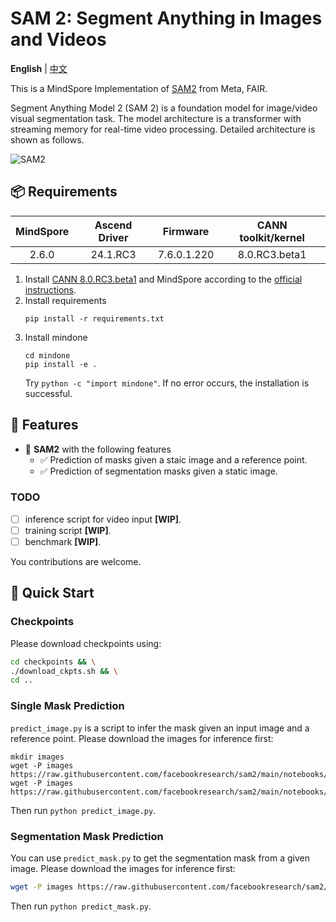 # SAM 2: Segment Anything in Images and Videos

**English** | [中文](README_CN.md)

This is a MindSpore Implementation of [SAM2](https://github.com/facebookresearch/sam2) from Meta, FAIR.

Segment Anything Model 2 (SAM 2) is a foundation model for image/video visual segmentation task. The model architecture is a transformer with streaming memory for real-time video processing. Detailed architecture is shown as follows.

![SAM2](https://github.com/facebookresearch/sam2/blob/main/assets/model_diagram.png?raw=true)


## 📦 Requirements


<div align="center">

| MindSpore | Ascend Driver |  Firmware   | CANN toolkit/kernel |
|:---------:|:-------------:|:-----------:|:-------------------:|
|   2.6.0   |  24.1.RC3     | 7.6.0.1.220 |  8.0.RC3.beta1     |

</div>

1. Install
   [CANN 8.0.RC3.beta1](https://www.hiascend.com/developer/download/community/result?module=cann&cann=8.0.RC3.beta1)
   and MindSpore according to the [official instructions](https://www.mindspore.cn/install).
2. Install requirements
    ```shell
    pip install -r requirements.txt
    ```
3. Install mindone
    ```
    cd mindone
    pip install -e .
    ```
    Try `python -c "import mindone"`. If no error occurs, the installation is successful.

## 🔆 Features

- 📍 **SAM2** with the following features
    - ✅ Prediction of masks given a staic image and a reference point.
    - ✅ Prediction of segmentation masks given a static image.


### TODO
* [ ] inference script for video input **[WIP]**.
* [ ] training script **[WIP]**.
* [ ] benchmark **[WIP]**.

You contributions are welcome.

## 🚀 Quick Start

### Checkpoints

Please download checkpoints using:
```bash
cd checkpoints && \
./download_ckpts.sh && \
cd ..
```

### Single Mask Prediction

`predict_image.py` is a script to infer the mask given an input image and a reference point. Please download the images for inference first:
```
mkdir images
wget -P images https://raw.githubusercontent.com/facebookresearch/sam2/main/notebooks/images/truck.jpg
wget -P images https://raw.githubusercontent.com/facebookresearch/sam2/main/notebooks/images/groceries.jpg
```
Then run `python predict_image.py`.

### Segmentation Mask Prediction

You can use `predict_mask.py` to get the segmentation mask from a given image. Please download the images for inference first:
```bash
wget -P images https://raw.githubusercontent.com/facebookresearch/sam2/main/notebooks/images/cars.jpg
```
Then run `python predict_mask.py`.
